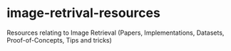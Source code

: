 # image-retrival-resources
Resources relating to Image Retrieval (Papers, Implementations, Datasets, Proof-of-Concepts, Tips and tricks)

